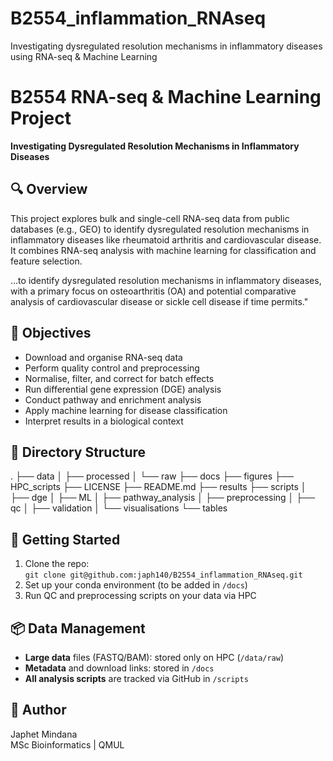 # B2554_inflammation_RNAseq
Investigating dysregulated resolution mechanisms in inflammatory diseases using RNA-seq &amp; Machine Learning

# B2554 RNA-seq & Machine Learning Project  
**Investigating Dysregulated Resolution Mechanisms in Inflammatory Diseases**

## 🔍 Overview  
This project explores bulk and single-cell RNA-seq data from public databases (e.g., GEO) to identify dysregulated resolution mechanisms in inflammatory diseases like rheumatoid arthritis and cardiovascular disease. It combines RNA-seq analysis with machine learning for classification and feature selection.

…to identify dysregulated resolution mechanisms in inflammatory diseases, with a primary focus on osteoarthritis (OA) and potential comparative analysis of cardiovascular disease or sickle cell disease if time permits."


## 🧪 Objectives  
- Download and organise RNA-seq data
- Perform quality control and preprocessing
- Normalise, filter, and correct for batch effects
- Run differential gene expression (DGE) analysis
- Conduct pathway and enrichment analysis
- Apply machine learning for disease classification
- Interpret results in a biological context

## 📁 Directory Structure

.
├── data
│   ├── processed
│   └── raw
├── docs
├── figures
├── HPC_scripts
├── LICENSE
├── README.md
├── results
├── scripts
│   ├── dge
│   ├── ML
│   ├── pathway_analysis
│   ├── preprocessing
│   ├── qc
│   ├── validation
│   └── visualisations
└── tables


## 🚀 Getting Started  
1. Clone the repo:  
   `git clone git@github.com:japh140/B2554_inflammation_RNAseq.git`  
2. Set up your conda environment (to be added in `/docs`)
3. Run QC and preprocessing scripts on your data via HPC

## 📦 Data Management  
- **Large data** files (FASTQ/BAM): stored only on HPC (`/data/raw`)
- **Metadata** and download links: stored in `/docs`
- **All analysis scripts** are tracked via GitHub in `/scripts`

## 👤 Author  
Japhet Mindana  
MSc Bioinformatics | QMUL  
